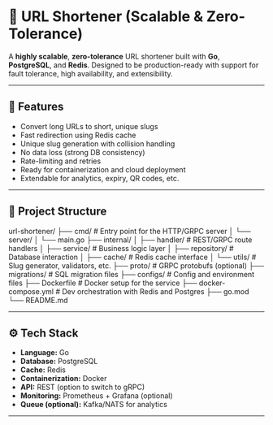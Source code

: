 # 🔗 URL Shortener (Scalable & Zero-Tolerance)

A **highly scalable**, **zero-tolerance** URL shortener built with **Go**, **PostgreSQL**, and **Redis**. Designed to be production-ready with support for fault tolerance, high availability, and extensibility.

---

## 🚀 Features

- Convert long URLs to short, unique slugs
- Fast redirection using Redis cache
- Unique slug generation with collision handling
- No data loss (strong DB consistency)
- Rate-limiting and retries
- Ready for containerization and cloud deployment
- Extendable for analytics, expiry, QR codes, etc.

---

## 🧱 Project Structure

url-shortener/
├── cmd/ # Entry point for the HTTP/GRPC server
│ └── server/
│ └── main.go
├── internal/
│ ├── handler/ # REST/GRPC route handlers
│ ├── service/ # Business logic layer
│ ├── repository/ # Database interaction
│ ├── cache/ # Redis cache interface
│ └── utils/ # Slug generator, validators, etc.
├── proto/ # GRPC protobufs (optional)
├── migrations/ # SQL migration files
├── configs/ # Config and environment files
├── Dockerfile # Docker setup for the service
├── docker-compose.yml # Dev orchestration with Redis and Postgres
├── go.mod
└── README.md


---

## ⚙️ Tech Stack

- **Language:** Go
- **Database:** PostgreSQL
- **Cache:** Redis
- **Containerization:** Docker
- **API:** REST (option to switch to gRPC)
- **Monitoring:** Prometheus + Grafana (optional)
- **Queue (optional):** Kafka/NATS for analytics

---